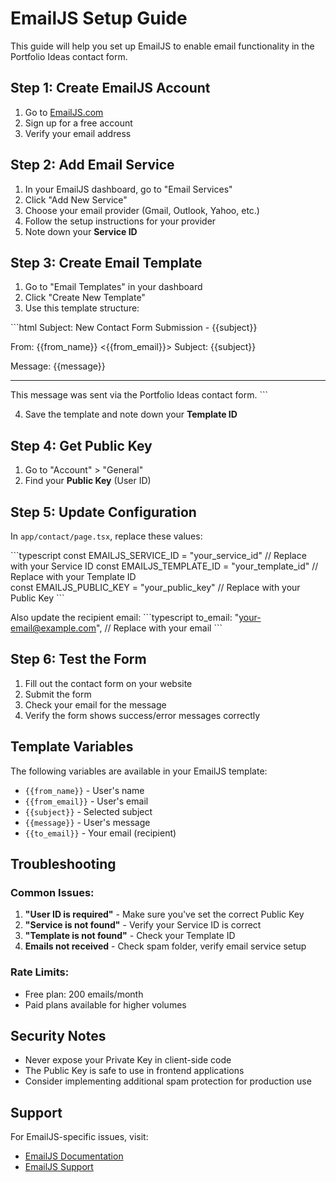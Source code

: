 # EmailJS Setup Guide

This guide will help you set up EmailJS to enable email functionality in the Portfolio Ideas contact form.

## Step 1: Create EmailJS Account

1. Go to [EmailJS.com](https://www.emailjs.com/)
2. Sign up for a free account
3. Verify your email address

## Step 2: Add Email Service

1. In your EmailJS dashboard, go to "Email Services"
2. Click "Add New Service"
3. Choose your email provider (Gmail, Outlook, Yahoo, etc.)
4. Follow the setup instructions for your provider
5. Note down your **Service ID**

## Step 3: Create Email Template

1. Go to "Email Templates" in your dashboard
2. Click "Create New Template"
3. Use this template structure:

\`\`\`html
Subject: New Contact Form Submission - {{subject}}

From: {{from_name}} <{{from_email}}>
Subject: {{subject}}

Message:
{{message}}

---
This message was sent via the Portfolio Ideas contact form.
\`\`\`

4. Save the template and note down your **Template ID**

## Step 4: Get Public Key

1. Go to "Account" > "General"
2. Find your **Public Key** (User ID)

## Step 5: Update Configuration

In `app/contact/page.tsx`, replace these values:

\`\`\`typescript
const EMAILJS_SERVICE_ID = "your_service_id"      // Replace with your Service ID
const EMAILJS_TEMPLATE_ID = "your_template_id"    // Replace with your Template ID  
const EMAILJS_PUBLIC_KEY = "your_public_key"      // Replace with your Public Key
\`\`\`

Also update the recipient email:
\`\`\`typescript
to_email: "your-email@example.com", // Replace with your email
\`\`\`

## Step 6: Test the Form

1. Fill out the contact form on your website
2. Submit the form
3. Check your email for the message
4. Verify the form shows success/error messages correctly

## Template Variables

The following variables are available in your EmailJS template:

- `{{from_name}}` - User's name
- `{{from_email}}` - User's email
- `{{subject}}` - Selected subject
- `{{message}}` - User's message
- `{{to_email}}` - Your email (recipient)

## Troubleshooting

### Common Issues:

1. **"User ID is required"** - Make sure you've set the correct Public Key
2. **"Service is not found"** - Verify your Service ID is correct
3. **"Template is not found"** - Check your Template ID
4. **Emails not received** - Check spam folder, verify email service setup

### Rate Limits:

- Free plan: 200 emails/month
- Paid plans available for higher volumes

## Security Notes

- Never expose your Private Key in client-side code
- The Public Key is safe to use in frontend applications
- Consider implementing additional spam protection for production use

## Support

For EmailJS-specific issues, visit:
- [EmailJS Documentation](https://www.emailjs.com/docs/)
- [EmailJS Support](https://www.emailjs.com/support/)
